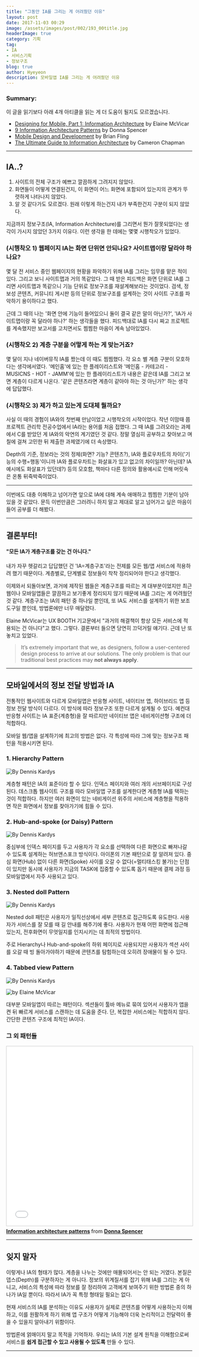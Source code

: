 ```yaml
---
title: "그동안 IA를 그리는 게 어려웠던 이유"
layout: post
date: 2017-11-03 00:29
image: /assets/images/post/002/193_00title.jpg
headerImage: true
category: 기획
tag:
- IA
- 서비스기획
- 정보구조
blog: true
author: Hyeyeon
description: 모바일앱 IA를 그리는 게 어려웠던 이유
---
```


### Summary:

이 글을 읽기보다 아래 4개 아티클을 읽는 게 더 도움이 될지도 모르겠습니다.

* [Designing for Mobile, Part 1: Information Architecture](http://www.uxbooth.com/articles/designing-for-mobile-part-1-information-architecture/) by Elaine McVicar
* [9 Information Architecture Patterns](http://adellefrank.com/blog/review-information-architecture-patterns) by Donna Spencer
* [Mobile Design and Development](https://www.safaribooksonline.com/library/view/mobile-design-and/9780596806231/ch07s02.html) by Brian Fling
* [The Ultimate Guide to Information Architecture](https://www.webdesignerdepot.com/2015/02/the-ultimate-guide-to-information-architecture/) by Cameron Chapman

---

## IA..?

1. 사이트의 전체 구조가 예쁘고 깔끔하게 그려지지 않았다.
2. 화면들이 어떻게 연결된건지, 이 화면이 어느 화면에 포함되어 있는지의 관계가 뚜렷하게 나타나지 않았다.
3. 알 것 같다가도 모르겠다. 원래 이렇게 하는건지 내가 부족한건지 구분이 되지 않았다.

지금까지 정보구조(IA, Information Architecture)를 그리면서 뭔가 잘못되었다는 생각이 가시지 않았던 3가지 이유다. 이런 생각을 한 데에는 몇몇 시행착오가 있었다.

### (시행착오 1) 웹페이지 IA는 화면 단위면 안되나요? 사이트맵이랑 달라야 하나요?

몇 달 전 서비스 중인 웹페이지의 현황을 파악하기 위해 IA를 그리는 임무를 맡은 적이 있다. 그리고 보니 사이트맵과 거의 똑같았다. 그 때 받은 피드백은 화면 단위로 IA를 그리면 사이트맵과 똑같으니 기능 단위로 정보구조를 재설계해보라는 것이었다. 검색, 정보성 콘텐츠, 커뮤니티 게시판 등의 단위로 정보구조를 설계하는 것이 사이트 구조를 파악하기 용이하다고 했다.

근데 그 때의 나는 '화면 안에 기능이 들어있으니 둘이 결국 같은 말이 아닌가?', 'IA가 사이트맵이랑 꼭 달라야 하나?' 하는 생각들을 했다. 피드백대로 IA를 다시 짜고 프로젝트를 계속했지만 보고서를 고치면서도 찜찜한 마음이 계속 남아있었다.

### (시행착오 2) 계층 구분을 어떻게 하는 게 맞는거죠?

몇 달이 지나 네이버뮤직 IA를 짰는데 이 때도 찜찜했다. 각 요소 별 계층 구분이 모호하다는 생각에서였다. '메인홈'에 있는 한 플레이리스트와 '메인홈 - 카테고리 - MUSICNS - HOT - JAMM'에 있는 한 플레이리스트가 내용은 같은데 IA를 그리고 보면 계층이 다르게 나온다. '같은 콘텐츠라면 계층이 같아야 하는 것 아닌가?' 하는 생각에 답답했다.

### (시행착오 3) 제가 하고 있는게 도대체 뭘까요?

사실 이 때의 경험이 IA와의 첫번째 만남이었고 시행착오의 시작이었다. 작년 이맘때 쯤 프로젝트 관리학 전공수업에서 IA라는 용어를 처음 접했다. 그 때 IA를 그려오라는 과제에서 C를 받았던 게 IA와의 악연의 계기였던 것 같다. 정말 열심히 공부하고 찾아보고 며칠에 걸쳐 고민한 뒤 제출한 과제였기에 더 속상했다.

Depth의 기준, 정보라는 것의 정체(화면? 기능? 콘텐츠?), IA와 플로우차트의 차이('기능의 수행=행동'이니까 IA와 플로우차트는 화살표가 있고 없고의 차이일까? 아닌데? IA 예시에도 화살표가 있던데?) 등의 모호함, 책마다 다른 정의와 활용예시로 인해 머릿속은 온통 뒤죽박죽이었다.

---

이번에도 대충 이해하고 넘어가면 앞으로 IA에 대해 계속 애매하고 찜찜한 기분이 남아있을 것 같았다. 문득 이번만큼은 그러려니 하지 말고 제대로 알고 넘어가고 싶은 마음이 들어 공부를 더 해봤다.

---

## 결론부터!

#### "모든 IA가 계층구조를 갖는 건 아니다."

내가 자꾸 헷갈리고 답답했던 건 'IA=계층구조'라는 전제를 모든 웹/앱 서비스에 적용하려 했기 때문이다. 계층별로, 단계별로 정보들이 착착 정리되어야 한다고 생각했다.

이제와서 되돌아보면, 과거에 제작된 웹들은 계층구조를 따르는 게 대부분이었지만 최근 웹이나 모바일앱들은 깔끔하고 보기좋게 정리되지 않기 때문에 IA를 그리는 게 어려웠던 것 같다. 계층구조는 IA의 패턴 중 하나일 뿐인데, 또 IA도 서비스를 설계하기 위한 보조도구일 뿐인데, 방법론에만 너무 매달렸다.

Elaine McVicar는 UX BOOTH 기고문에서 "과거의 해결책이 항상 모든 서비스에 적용되는 건 아니다"고 했다. 그렇다. 결론부터 들으면 당연히 끄덕거릴 얘기다. 근데 난 또 놓치고 있었다.

> It’s extremely important that we, as designers, follow a user-centered design process to arrive at our solutions. The only problem is that our traditional best practices may **not always apply**.

---

## 모바일에서의 정보 전달 방법과 IA

전통적인 웹사이트와 다르게 모바일앱은 반응형 사이트, 네이티브 앱, 하이브리드 앱 등정보 전달 방식이 다르다. 이 방식에 따라 정보구조 또한 다르게 설계될 수 있다. 예컨대 반응형 사이트는 IA 표준(계층형)을 잘 따르지만 네이티브 앱은 네비게이션형 구조에 더 적합하다.

모바일 웹/앱을 설계하기에 최고의 방법은 없다. 각 특성에 따라 그에 맞는 정보구조 패턴을 적용시키면 된다.

### 1. Hierarchy Pattern

![By Dennis Kardys](https://www.smashingmagazine.com/wp-content/uploads/2014/09/01-hierarchical-tree-opt.png)
<br>

계층형 패턴은 IA의 표준이라 할 수 있다. 인덱스 페이지와 여러 개의 서브페이지로 구성된다. 데스크톱 웹사이트 구조를 따라 모바일앱 구조를 설계한다면 계층형 IA를 택하는 것이 적합하다. 하지만 여러 화면이 있는 네비게이션 위주의 서비스에 계층형을 적용하면 작은 화면에서 정보를 찾아가기에 힘들 수 있다.

### 2. Hub-and-spoke (or Daisy) Pattern

![By Dennis Kardys](https://www.smashingmagazine.com/wp-content/uploads/2014/09/03-hub-spoke-opt.png)
<br>

중심부에 인덱스 페이지를 두고 사용자가 각 요소를 선택하여 다른 화면으로 빠져나갈 수 있도록 설계하는 허브앤스포크 방식이다. 아이폰의 기본 패턴으로 잘 알려져 있다. 중심 화면(Hub) 없이 다른 화면(Spoke) 사이를 오갈 수 없다(=멀티태스킹 불가)는 단점이 있지만 동시에 사용자가 지금의 TASK에 집중할 수 있도록 돕기 때문에 결제 과정 등 모바일앱에서 자주 사용되고 있다.

### 3. Nested doll Pattern

![By Dennis Kardys](https://www.smashingmagazine.com/wp-content/uploads/2014/09/02-nested-doll-opt.png)
<br>

Nested doll 패턴은 사용자가 일직선상에서 세부 콘텐츠로 접근하도록 유도한다. 사용자가 서비스를 잘 모를 때 길 안내를 해주기에 좋다. 사용자가 현재 어떤 화면에 접근해있는지, 전후화면이 무엇일지를 인지시키는 데 최적의 방법이다.

주로 Hierarchy나 Hub-and-spoke의 하위 페이지로 사용되지만 사용자가 섹션 사이를 오갈 때 빙 돌아가야하기 때문에 콘텐츠를 탐험하는데 오히려 장애물이 될 수 있다.

### 4. Tabbed view Pattern

![By Dennis Kardys](https://www.smashingmagazine.com/wp-content/uploads/2014/09/05-filtered-view-opt.png)
<br>

![by Elaine McVicar](http://assets.uxbooth.com/uploads/2090/12/DesignForMobile_tabbedview_sm.png)
<br>

대부분 모바일앱이 따르는 패턴이다. 섹션들이 툴바 메뉴로 묶여 있어서 사용자가 앱을 켠 뒤 빠르게 서비스를 스캔하는 데 도움을 준다. 단, 복잡한 서비스에는 적합하지 않다. 간단한 콘텐츠 구조에 최적인 IA이다.

### 그 외 패턴들

<iframe src="//www.slideshare.net/slideshow/embed_code/key/rXhQbngjkptzfU" width="595" height="485" frameborder="0" marginwidth="0" marginheight="0" scrolling="no" style="border:1px solid #CCC; border-width:1px; margin-bottom:5px; max-width: 100%;" allowfullscreen> </iframe> <div style="margin-bottom:5px"> <strong> <a href="//www.slideshare.net/donnam/information-architecture-patterns" title="Information architecture patterns" target="_blank">Information architecture patterns</a> </strong> from <strong><a href="https://www.slideshare.net/donnam" target="_blank">Donna Spencer</a></strong> </div>

---

## 잊지 말자

이렇게나 IA의 형태가 많다. 계층을 나누는 것에만 매몰되어서는 안 되는 거였다. 본질은 뎁스(Depth)를 구분하자는 게 아니다. 정보의 위계질서를 잡기 위해 IA를 그리는 게 아니고, 서비스의 특성에 따라 정보를 잘 정리하여 고객에게 보여주기 위한 방법론 중의 하나가 IA일 뿐이다. 따라서 IA가 꼭 특정 형태일 필요는 없다.

현재 서비스의 IA를 분석하는 이유도 사용자가 실제로 콘텐츠를 어떻게 사용하는지 이해하고, 이를 원활하게 하기 위해 앱 구조가 어떻게 기능해야 더욱 논리적이고 전달력이 좋을 수 있을지 알아내기 위함이다.

방법론에 얽매이지 말고 목적을 기억하자. 우리는 IA의 기본 설계 원칙을 이해함으로써 서비스를 **쉽게 접근할 수 있고 사용될 수 있도록** 만들 수 있다.

---
